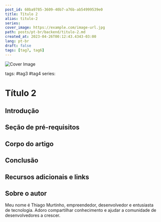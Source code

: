```yaml
---
post_id: 60ba9785-3609-40b7-a76b-ab54999539e0
title: Título 2
alias: titulo-2
series: 
cover_image: https://example.com/image-url.jpg
path: posts/pt-br/backend/titulo-2.md
created_at: 2023-04-26T00:12:43.4343-03:00
lang: pt-br
draft: false
tags: [tag7, tag6]
---
```

![Cover Image](https://example.com/image-url.jpg)

tags: #tag3 #tag4
series: 

# Título 2

## Introdução  

 
## Seção de pré-requisitos  

 
## Corpo do artigo  

 
## Conclusão  

 
## Recursos adicionais e links  

 
## Sobre o autor
Meu nome é Thiago Murtinho, empreendedor, desenvolvedor e entusiasta de tecnologia. Adoro compartilhar conhecimento e ajudar a comunidade de desenvolvedores a crescer.



